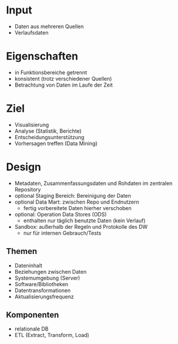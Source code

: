 # Input
- Daten aus mehreren Quellen
- Verlaufsdaten

# Eigenschaften
- in Funktionsbereiche getrennt
- konsistent (trotz verschiedener Quellen)
- Betrachtung von Daten im Laufe der Zeit

# Ziel
- Visualisierung
- Analyse (Statistik, Berichte)
- Entscheidungsunterstützung
- Vorhersagen treffen (Data Mining)

# Design
- Metadaten, Zusammenfassungsdaten und Rohdaten im zentralen Repository
- optional Staging Bereich: Bereinigung der Daten
- optional Data Mart: zwischen Repo und Endnutzern
  - fertig vorbereitete Daten hierher verschoben
- optional: Operation Data Stores (ODS)
  - enthalten nur täglich benutzte Daten (kein Verlauf)
- Sandbox: außerhalb der Regeln und Protokolle des DW
  - nur für internen Gebrauch/Tests

## Themen
- Dateninhalt
- Beziehungen zwischen Daten
- Systemumgebung (Server)
- Software/Bibliotheken
- Datentransformationen
- Aktualisierungsfrequenz

## Komponenten
- relationale DB
- ETL (Extract, Transform, Load) 